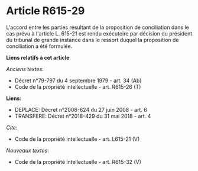 # Article R615-29

L'accord entre les parties résultant de la proposition de conciliation dans le cas prévu à l'article L. 615-21 est rendu
exécutoire par décision du président du tribunal de grande instance dans le ressort duquel la proposition de conciliation a
été formulée.

**Liens relatifs à cet article**

_Anciens textes_:

  - Décret n°79-797 du 4 septembre 1979 - art. 34 (Ab)
  - Code de la propriété intellectuelle - art. R615-26 (T)

**Liens**:

  - DEPLACE: Décret n°2008-624 du 27 juin 2008 - art. 6
  - TRANSFERE: Décret n°2018-429 du 31 mai 2018 - art. 4

_Cite_:

  - Code de la propriété intellectuelle - art. L615-21 (V)

_Nouveaux textes_:

  - Code de la propriété intellectuelle - art. R615-32 (V)
